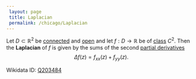 ```yaml
---
 layout: page
 title: Laplacian
 permalink: /chicago/Laplacian
---
```

Let $D\subset\mathbb R^2$ be [connected](https://defsmath.github.io/DefsMath/connected) and [open](https://defsmath.github.io/DefsMath/open) and let $f:D\to \mathbb R$ be of [class](https://defsmath.github.io/DefsMath/class) $C^2$. Then the **Laplacian** of $f$ is given by the sums of the second [partial derivatives](https://defsmath.github.io/DefsMath/partial_derivative) $$\Delta f(z) = f_{xx}(z) + f_{yy}(z).$$

Wikidata ID: [Q203484](https://www.wikidata.org/wiki/Q203484)